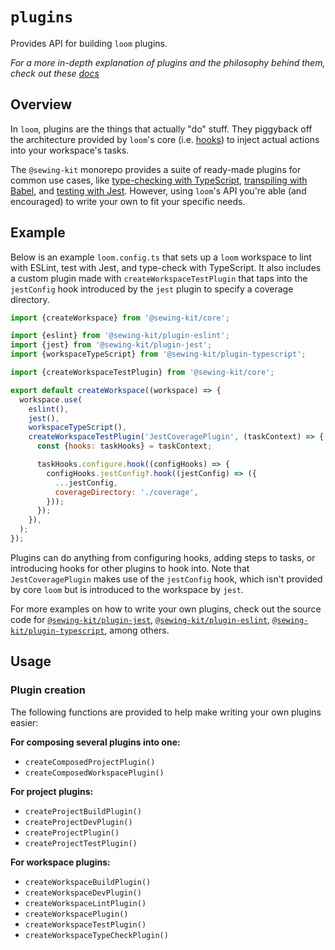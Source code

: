 # `plugins`

Provides API for building `loom` plugins.

_For a more in-depth explanation of plugins and the philosophy behind them, check out these [docs](/documentation/plugins.md)_

## Overview

In `loom`, plugins are the things that actually "do" stuff. They piggyback off the architecture provided by `loom`'s core (i.e. [hooks](../hooks)) to inject actual actions into your workspace's tasks.

The `@sewing-kit` monorepo provides a suite of ready-made plugins for common use cases, like [type-checking with TypeScript](../../../plugin-typescript), [transpiling with Babel](../../../plugin-babel), and [testing with Jest](../../../plugin-jest). However, using `loom`'s API you're able (and encouraged) to write your own to fit your specific needs.

## Example

Below is an example `loom.config.ts` that sets up a `loom` workspace to lint with ESLint, test with Jest, and type-check with TypeScript. It also includes a custom plugin made with `createWorkspaceTestPlugin` that taps into the `jestConfig` hook introduced by the `jest` plugin to specify a coverage directory.

```js
import {createWorkspace} from '@sewing-kit/core';

import {eslint} from '@sewing-kit/plugin-eslint';
import {jest} from '@sewing-kit/plugin-jest';
import {workspaceTypeScript} from '@sewing-kit/plugin-typescript';

import {createWorkspaceTestPlugin} from '@sewing-kit/core';

export default createWorkspace((workspace) => {
  workspace.use(
    eslint(),
    jest(),
    workspaceTypeScript(),
    createWorkspaceTestPlugin('JestCoveragePlugin', (taskContext) => {
      const {hooks: taskHooks} = taskContext;

      taskHooks.configure.hook((configHooks) => {
        configHooks.jestConfig?.hook((jestConfig) => ({
          ...jestConfig,
          coverageDirectory: './coverage',
        }));
      });
    }),
  );
});
```

Plugins can do anything from configuring hooks, adding steps to tasks, or introducing hooks for other plugins to hook into. Note that `JestCoveragePlugin` makes use of the `jestConfig` hook, which isn't provided by core `loom` but is introduced to the workspace by `jest`.

For more examples on how to write your own plugins, check out the source code for [`@sewing-kit/plugin-jest`](../../../plugin-jest), [`@sewing-kit/plugin-eslint`](../../../plugin-eslint), [`@sewing-kit/plugin-typescript`](../../../plugin-typescript), among others.

## Usage

### Plugin creation

The following functions are provided to help make writing your own plugins easier:

**For composing several plugins into one:**

- `createComposedProjectPlugin()`
- `createComposedWorkspacePlugin()`

**For project plugins:**

- `createProjectBuildPlugin()`
- `createProjectDevPlugin()`
- `createProjectPlugin()`
- `createProjectTestPlugin()`

**For workspace plugins:**

- `createWorkspaceBuildPlugin()`
- `createWorkspaceDevPlugin()`
- `createWorkspaceLintPlugin()`
- `createWorkspacePlugin()`
- `createWorkspaceTestPlugin()`
- `createWorkspaceTypeCheckPlugin()`
